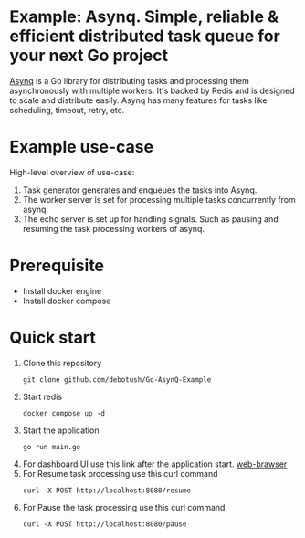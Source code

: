# Example: Asynq. Simple, reliable & efficient distributed task queue for your next Go project
[Asynq](https://github.com/hibiken/asynq) is a Go library for distributing tasks and processing them asynchronously with multiple workers. It's backed by Redis and is designed to scale and distribute easily. Asynq has many features for tasks like scheduling, timeout, retry, etc.

# Example use-case
High-level overview of use-case:
1. Task generator generates and enqueues the tasks into Asynq.
2. The worker server is set for processing multiple tasks concurrently from asynq.
3. The echo server is set up for handling signals. Such as pausing and resuming the task processing workers of asynq.

# Prerequisite 
+ Install docker engine
+ Install docker compose

# Quick start
1. Clone this repository
   ```
   git clone github.com/debotush/Go-AsynQ-Example
   
   ```
2. Start redis
   ```
   docker compose up -d
   
   ```
3. Start the application
   ```
   go run main.go
   
   ```
4. For dashboard UI use this link after the application start.
   [web-brawser](https://localhost:8081)
5. For Resume task processing use this curl command
   ```
   curl -X POST http://localhost:8080/resume
   
   ```
6. For Pause the task processing use this curl command
   ```
   curl -X POST http://localhost:8080/pause
   
   ```
